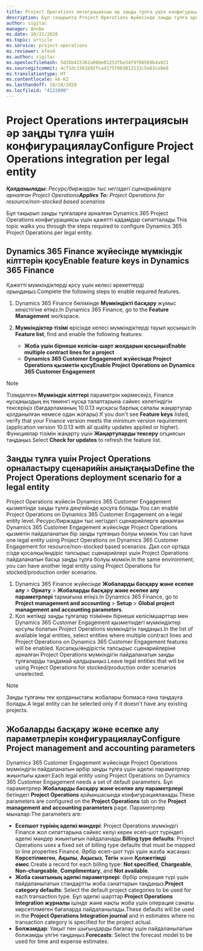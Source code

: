 ```yaml
---
title: Project Operations интеграциясын әр заңды тұлға үшін конфигурациялау
description: Бұл тақырыпта Project Operations жүйесінде заңды тұлға арқылы интеграцияны орнату туралы ақпарат берілген.
author: sigitac
manager: Annbe
ms.date: 10/21/2020
ms.topic: article
ms.service: project-operations
ms.reviewer: kfend
ms.author: sigitac
ms.openlocfilehash: 5d2bb415362a088e01253fbe54f9f06569b4a921
ms.sourcegitcommit: 4cf1dc1561b92fca4175f0b3813133c5e63ce8e6
ms.translationtype: HT
ms.contentlocale: kk-KZ
ms.lasthandoff: 10/28/2020
ms.locfileid: "4122890"
---
```

# <a name="configure-project-operations-integration-per-legal-entity"></a><span data-ttu-id="b6095-103">Project Operations интеграциясын әр заңды тұлға үшін конфигурациялау</span><span class="sxs-lookup"><span data-stu-id="b6095-103">Configure Project Operations integration per legal entity</span></span> 

<span data-ttu-id="b6095-104">_**Қолданылады:** Ресурс/биржадан тыс негіздегі сценарийлерге арналған Project Operations_</span><span class="sxs-lookup"><span data-stu-id="b6095-104">_**Applies To:** Project Operations for resource/non-stocked based scenarios_</span></span>

<span data-ttu-id="b6095-105">Бұл тақырып заңды тұлғаларға арналған Dynamics 365 Project Operations конфигурациясы үшін қажетті қадамдар сипатталады.</span><span class="sxs-lookup"><span data-stu-id="b6095-105">This topic walks you through the steps required to configure Dynamics 365 Project Operations per legal entity.</span></span>

## <a name="enable-feature-keys-in-dynamics-365-finance"></a><span data-ttu-id="b6095-106">Dynamics 365 Finance жүйесінде мүмкіндік кілттерін қосу</span><span class="sxs-lookup"><span data-stu-id="b6095-106">Enable feature keys in Dynamics 365 Finance</span></span>

<span data-ttu-id="b6095-107">Қажетті мүмкіндіктерді қосу үшін келесі әрекеттерді орындаңыз.</span><span class="sxs-lookup"><span data-stu-id="b6095-107">Complete the following steps to enable required features.</span></span>

1. <span data-ttu-id="b6095-108">Dynamics 365 Finance бөлімінде **Мүмкіндікті басқару** жұмыс кеңістігіне өтіңіз.</span><span class="sxs-lookup"><span data-stu-id="b6095-108">In Dynamics 365 Finance, go to the **Feature Management** workspace.</span></span>
2. <span data-ttu-id="b6095-109">**Мүмкіндіктер тізімі** өрісінде келесі мүмкіндіктерді тауып қосыңыз:</span><span class="sxs-lookup"><span data-stu-id="b6095-109">In **Feature list**, find and enable the following features:</span></span>
  
    - <span data-ttu-id="b6095-110">**Жоба үшін бірнеше келісім-шарт жолдарын қосыңыз**</span><span class="sxs-lookup"><span data-stu-id="b6095-110">**Enable multiple contract lines for a project**</span></span>
    - <span data-ttu-id="b6095-111">**Dynamics 365 Customer Engagement жүйесінде Project Operations қызметін қосу**</span><span class="sxs-lookup"><span data-stu-id="b6095-111">**Enable Project Operations on Dynamics 365 Customer Engagement**</span></span>

> [!NOTE]
> <span data-ttu-id="b6095-112">Тізімделген **Мүмкіндік кілттері** параметрін көрмесеңіз, Finance нұсқаңыздың ең төменгі нұсқа талаптарына сәйкес келетіндігін тексеріңіз (бағдарламаның 10.0.13 нұсқасы барлық сапалы жаңартулар қолданылған немесе одан жоғары).</span><span class="sxs-lookup"><span data-stu-id="b6095-112">If you don't see **Feature keys** listed, verify that your Finance version meets the minimum version requirement (application version 10.0.13 with all quality updates applied or higher).</span></span> <span data-ttu-id="b6095-113">Функциялар тізімін жаңарту үшін **Жаңартуларды тексеру** опциясын таңдаңыз.</span><span class="sxs-lookup"><span data-stu-id="b6095-113">Select **Check for updates** to refresh the feature list.</span></span>

## <a name="define-the-project-operations-deployment-scenario-for-a-legal-entity"></a><span data-ttu-id="b6095-114">Заңды тұлға үшін Project Operations орналастыру сценарийін анықтаңыз</span><span class="sxs-lookup"><span data-stu-id="b6095-114">Define the Project Operations deployment scenario for a legal entity</span></span>

<span data-ttu-id="b6095-115">Project Operations жүйесін Dynamics 365 Customer Engagement қызметінде заңды тұлға деңгейінде қосуға болады.</span><span class="sxs-lookup"><span data-stu-id="b6095-115">You can enable Project Operations on Dynamics 365 Customer Engagement on a legal entity level.</span></span> <span data-ttu-id="b6095-116">Ресурс/биржадан тыс негіздегі сценарийлерге арналған Dynamics 365 Customer Engagement жүйесінде Project Operations қызметін пайдаланатын бір заңды тұлғаңыз болуы мүмкін.</span><span class="sxs-lookup"><span data-stu-id="b6095-116">You can have one legal entity using Project Operations on Dynamics 365 Customer Engagement for resource/non-stocked based scenarios.</span></span> <span data-ttu-id="b6095-117">Дәл сол ортада сізде қосалқы/өндіріс тапсырыс сценарийлері үшін Project Operations пайдаланатын басқа заңды тұлға болуы мүмкін.</span><span class="sxs-lookup"><span data-stu-id="b6095-117">In the same environment, you can have another legal entity using Project Operations for stocked/production order scenarios.</span></span>

1. <span data-ttu-id="b6095-118">Dynamics 365 Finance жүйесінде **Жобаларды басқару және есепке алу** > **Орнату** > **Жобаларды басқару және есепке алу параметрлері** тармағына өтіңіз.</span><span class="sxs-lookup"><span data-stu-id="b6095-118">In Dynamics 365 Finance, go to **Project management and accounting** > **Setup** > **Global project management and accounting parameters**.</span></span>
2. <span data-ttu-id="b6095-119">Қол жетімді заңды тұлғалар тізімінен бірнеше келісімшарттар мен Dynamics 365 Customer Engagement қызметіндегі мүмкіндіктер қосулы болатын Project Operations мүмкіндігін таңдаңыз.</span><span class="sxs-lookup"><span data-stu-id="b6095-119">In the list of available legal entities, select entities where multiple contract lines and Project Operations on Dynamics 365 Customer Engagement features will be enabled.</span></span> <span data-ttu-id="b6095-120">Қосалқы/өндірістік тапсырыс сценарийлеріне арналған Project Operations мүмкіндігін пайдаланатын заңды тұлғаларды таңдамай қалдырыңыз.</span><span class="sxs-lookup"><span data-stu-id="b6095-120">Leave legal entities that will be using Project Operations for stocked/production order scenarios unselected.</span></span>

> [!NOTE]
> <span data-ttu-id="b6095-121">Заңды тұлғаны тек қолданыстағы жобалары болмаса ғана таңдауға болады.</span><span class="sxs-lookup"><span data-stu-id="b6095-121">A legal entity can be selected only if it doesn't have any existing projects.</span></span>

## <a name="configure-project-management-and-accounting-parameters"></a><span data-ttu-id="b6095-122">Жобаларды басқару және есепке алу параметрлерін конфигурациялау</span><span class="sxs-lookup"><span data-stu-id="b6095-122">Configure Project management and accounting parameters</span></span>

<span data-ttu-id="b6095-123">Dynamics 365 Customer Engagement жүйесінде Project Operations мүмкіндігін пайдаланатын әрбір заңды тұлға үшін әдепкі параметрлер жиынтығы қажет.</span><span class="sxs-lookup"><span data-stu-id="b6095-123">Each legal entity using Project Operations on Dynamics 365 Customer Engagement needs a set of default parameters.</span></span> <span data-ttu-id="b6095-124">Бұл параметрлер **Жобаларды басқару және есепке алу параметрлері** бетіндегі **Project Operations** қойыншасында конфигурацияланады.</span><span class="sxs-lookup"><span data-stu-id="b6095-124">These parameters are configured on the **Project Operations** tab on the **Project management and accounting parameters** page.</span></span> <span data-ttu-id="b6095-125">Параметрлер мыналар:</span><span class="sxs-lookup"><span data-stu-id="b6095-125">The parameters are:</span></span>

  - <span data-ttu-id="b6095-126">**Есепшот түрінің әдепкі мәндері**: Project Operations мүмкіндігі Finance жол сипаттарына сәйкес келуі керек есеп-шот түріндегі әдепкі мәндер жиынтығын пайдаланады.</span><span class="sxs-lookup"><span data-stu-id="b6095-126">**Billing type defaults**: Project Operations uses a fixed set of billing type defaults that must be mapped to line properties Finance.</span></span> <span data-ttu-id="b6095-127">Әрбір есеп-шот түрі үшін жазба жасаңыз: **Көрсетілмеген**, **Ақылы**, **Ақысыз**, **Тегін** және **Қолжетімді емес**.</span><span class="sxs-lookup"><span data-stu-id="b6095-127">Create a record for each billing type: **Not specified**, **Chargeable**, **Non-chargeable**, **Complimentary**, and **Not available**.</span></span>
  - <span data-ttu-id="b6095-128">**Жоба санатының әдепкі параметрлері**: Әрбір операция түрі үшін пайдаланылатын стандартты жоба санаттарын таңдаңыз.</span><span class="sxs-lookup"><span data-stu-id="b6095-128">**Project category defaults**: Select the default project categories to be used for each transaction type.</span></span> <span data-ttu-id="b6095-129">Бұл әдепкі шарттар **Project Operations Integration журналы** ішінде және нақты жоба үшін операция санаты көрсетілмеген бағаларда пайдаланылады.</span><span class="sxs-lookup"><span data-stu-id="b6095-129">These defaults will be used in the **Project Operations Integration journal** and in estimates where no transaction category is specified for the project actual.</span></span>
  - <span data-ttu-id="b6095-130">**Болжамдар**: Уақыт пен шығындарды бағалау үшін пайдаланылатын болжамды үлгіні таңдаңыз.</span><span class="sxs-lookup"><span data-stu-id="b6095-130">**Forecasts**: Select the forecast model to be used for time and expense estimates.</span></span>
